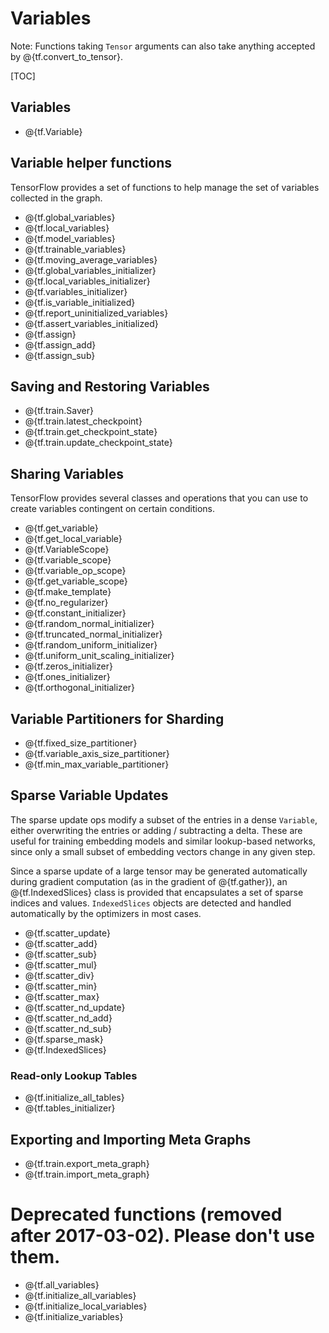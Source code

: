 # Variables

Note: Functions taking `Tensor` arguments can also take anything accepted by
@{tf.convert_to_tensor}.

[TOC]

## Variables

*   @{tf.Variable}

## Variable helper functions

TensorFlow provides a set of functions to help manage the set of variables
collected in the graph.

*   @{tf.global_variables}
*   @{tf.local_variables}
*   @{tf.model_variables}
*   @{tf.trainable_variables}
*   @{tf.moving_average_variables}
*   @{tf.global_variables_initializer}
*   @{tf.local_variables_initializer}
*   @{tf.variables_initializer}
*   @{tf.is_variable_initialized}
*   @{tf.report_uninitialized_variables}
*   @{tf.assert_variables_initialized}
*   @{tf.assign}
*   @{tf.assign_add}
*   @{tf.assign_sub}

## Saving and Restoring Variables

*   @{tf.train.Saver}
*   @{tf.train.latest_checkpoint}
*   @{tf.train.get_checkpoint_state}
*   @{tf.train.update_checkpoint_state}

## Sharing Variables

TensorFlow provides several classes and operations that you can use to
create variables contingent on certain conditions.

*   @{tf.get_variable}
*   @{tf.get_local_variable}
*   @{tf.VariableScope}
*   @{tf.variable_scope}
*   @{tf.variable_op_scope}
*   @{tf.get_variable_scope}
*   @{tf.make_template}
*   @{tf.no_regularizer}
*   @{tf.constant_initializer}
*   @{tf.random_normal_initializer}
*   @{tf.truncated_normal_initializer}
*   @{tf.random_uniform_initializer}
*   @{tf.uniform_unit_scaling_initializer}
*   @{tf.zeros_initializer}
*   @{tf.ones_initializer}
*   @{tf.orthogonal_initializer}

## Variable Partitioners for Sharding

*   @{tf.fixed_size_partitioner}
*   @{tf.variable_axis_size_partitioner}
*   @{tf.min_max_variable_partitioner}

## Sparse Variable Updates

The sparse update ops modify a subset of the entries in a dense `Variable`,
either overwriting the entries or adding / subtracting a delta.  These are
useful for training embedding models and similar lookup-based networks, since
only a small subset of embedding vectors change in any given step.

Since a sparse update of a large tensor may be generated automatically during
gradient computation (as in the gradient of
@{tf.gather}),
an @{tf.IndexedSlices} class is provided that encapsulates a set
of sparse indices and values.  `IndexedSlices` objects are detected and handled
automatically by the optimizers in most cases.

*   @{tf.scatter_update}
*   @{tf.scatter_add}
*   @{tf.scatter_sub}
*   @{tf.scatter_mul}
*   @{tf.scatter_div}
*   @{tf.scatter_min}
*   @{tf.scatter_max}
*   @{tf.scatter_nd_update}
*   @{tf.scatter_nd_add}
*   @{tf.scatter_nd_sub}
*   @{tf.sparse_mask}
*   @{tf.IndexedSlices}

### Read-only Lookup Tables

*   @{tf.initialize_all_tables}
*   @{tf.tables_initializer}


## Exporting and Importing Meta Graphs

*   @{tf.train.export_meta_graph}
*   @{tf.train.import_meta_graph}

# Deprecated functions (removed after 2017-03-02). Please don't use them.

*   @{tf.all_variables}
*   @{tf.initialize_all_variables}
*   @{tf.initialize_local_variables}
*   @{tf.initialize_variables}
